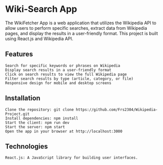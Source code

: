 # Wiki-Search App

The WikiFetcher App is a web application that utilizes the Wikipedia API to allow users to perform specific searches, extract data from Wikipedia pages, and display the results in a user-friendly format. This project is built using React.js and Wikipedia API.

## Features

    Search for specific keywords or phrases on Wikipedia
    Display search results in a user-friendly format
    Click on search results to view the full Wikipedia page
    Filter search results by type (article, category, or file)
    Responsive design for mobile and desktop screens

## Installation

    Clone the repository: git clone https://github.com/Frs2304/Wikipedia-Project.git
    Install dependencies: npm install
    Start the client: npm run dev
    Start the server: npm start
    Open the app in your browser at http://localhost:3000
    
## Technologies
    React.js: A JavaScript library for building user interfaces.

